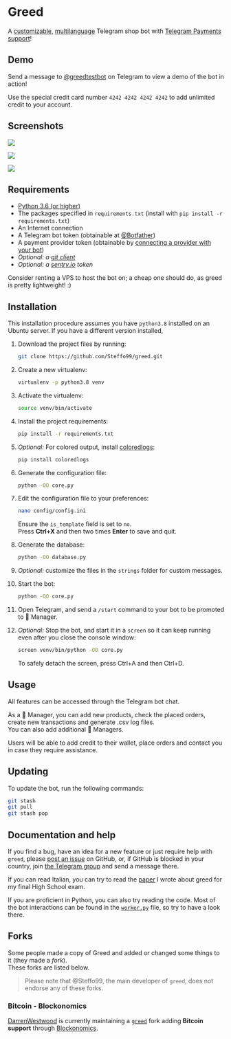 # Greed

A [customizable](/config/template_config.ini), [multilanguage](/greedbot/strings) Telegram shop bot with [Telegram Payments support](https://core.telegram.org/bots/payments)!  

## Demo

Send a message to [@greedtestbot](https://t.me/greedtestbot) on Telegram to view a demo of the bot in action!

Use the special credit card number `4242 4242 4242 4242` to add unlimited credit to your account. 

## Screenshots

![](https://i.imgur.com/FdT2tRV.png)

![](https://i.imgur.com/rDYWdUB.png)

![](https://i.imgur.com/9plMzO6.png)

## Requirements

* [Python 3.6 (or higher)](https://www.python.org/)
* The packages specified in `requirements.txt` (install with `pip install -r requirements.txt`)
* An Internet connection
* A Telegram bot token (obtainable at [@Botfather](https://t.me/Botfather))
* A payment provider token (obtainable by [connecting a provider with your bot](https://t.me/Botfather))
* _Optional: a [git client](https://git-scm.com/)_
* _Optional: a [sentry.io](https://sentry.io) token_

Consider renting a VPS to host the bot on; a cheap one should do, as greed is pretty lightweight! :)

## Installation

This installation procedure assumes you have `python3.8` installed on an Ubuntu server. If you have a different version installed, 

1. Download the project files by running:
   ```bash
   git clone https://github.com/Steffo99/greed.git
   ```

2. Create a new virtualenv:
   ```bash
   virtualenv -p python3.8 venv
   ```

3. Activate the virtualenv:
   ```bash
   source venv/bin/activate
   ```

4. Install the project requirements:
   ```bash
   pip install -r requirements.txt
   ```
   
5. _Optional:_ For colored output, install [coloredlogs](https://pypi.org/project/coloredlogs/):
   ```bash
   pip install coloredlogs
   ```

6. Generate the configuration file:
   ```bash
   python -OO core.py
   ```

7. Edit the configuration file to your preferences:
   ```bash
   nano config/config.ini
   ```
   Ensure the `is_template` field is set to `no`.  
   Press **Ctrl+X** and then two times **Enter** to save and quit.
   
8. Generate the database:
   ```bash
   python -OO database.py
   ```

9. _Optional:_ customize the files in the `strings` folder for custom messages.

10. Start the bot:
    ```bash
    python -OO core.py
    ```

11. Open Telegram, and send a `/start` command to your bot to be promoted to 💼 Manager.

12. _Optional:_ Stop the bot, and start it in a `screen` so it can keep running even after you close the console window:
    ```bash
    screen venv/bin/python -OO core.py
    ```
    To safely detach the screen, press Ctrl+A and then Ctrl+D.

## Usage

All features can be accessed through the Telegram bot chat.

As a 💼 Manager, you can add new products, check the placed orders, create new transactions and generate .csv log files.  
You can also add additional 💼 Managers.

Users will be able to add credit to their wallet, place orders and contact you in case they require assistance.

## Updating

To update the bot, run the following commands:

```bash
git stash
git pull
git stash pop
```

## Documentation and help

If you find a bug, have an idea for a new feature or just require help with `greed`, please [post an issue](https://github.com/Steffo99/greed/issues/new) on GitHub, or, if GitHub is blocked in your country, join [the Telegram group](https://t.me/greed_project) and send a message there.

If you can read Italian, you can try to read the [paper](https://docs.google.com/document/d/1f4MKVr0B7RSQfWTSa_6ZO0LM4nPpky_GX_qdls3EHtQ/edit?usp=sharing) I wrote about greed for my final High School exam.

If you are proficient in Python, you can also try reading the code. Most of the bot interactions can be found in the [`worker.py`](greedbot/worker.py) file, so try to have a look there.

## Forks

Some people made a copy of Greed and added or changed some things to it (they made a _fork_).  
These forks are listed below.

> Please note that @Steffo99, the main developer of `greed`, does not endorse any of these forks.

### Bitcoin - Blockonomics

[DarrenWestwood](https://github.com/DarrenWestwood) is currently maintaining a [`greed`](https://github.com/DarrenWestwood/greed) fork adding **Bitcoin support** through [Blockonomics](https://www.blockonomics.co/).
